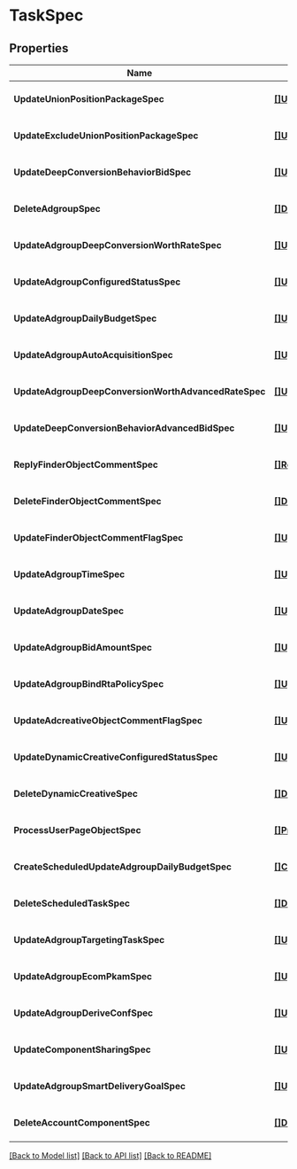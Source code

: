 # TaskSpec

## Properties
Name | Type | Description | Notes
------------ | ------------- | ------------- | -------------
**UpdateUnionPositionPackageSpec** | [**[]UpdateUnionPositionPackageItem**](update_union_position_package_item.md) |  | [optional] [default to null]
**UpdateExcludeUnionPositionPackageSpec** | [**[]UpdateExcludeUnionPositionPackageItem**](update_exclude_union_position_package_item.md) |  | [optional] [default to null]
**UpdateDeepConversionBehaviorBidSpec** | [**[]UpdateDeepConversionBehaviorBidItem**](update_deep_conversion_behavior_bid_item.md) |  | [optional] [default to null]
**DeleteAdgroupSpec** | [**[]DeleteAdgroupItem**](delete_adgroup_item.md) |  | [optional] [default to null]
**UpdateAdgroupDeepConversionWorthRateSpec** | [**[]UpdateAdgroupDeepConversionWorthRateItem**](update_adgroup_deep_conversion_worth_rate_item.md) |  | [optional] [default to null]
**UpdateAdgroupConfiguredStatusSpec** | [**[]UpdateAdgroupConfiguredStatusItem**](update_adgroup_configured_status_item.md) |  | [optional] [default to null]
**UpdateAdgroupDailyBudgetSpec** | [**[]UpdateAdgroupDailyBudgetItem**](update_adgroup_daily_budget_item.md) |  | [optional] [default to null]
**UpdateAdgroupAutoAcquisitionSpec** | [**[]UpdateAdgroupAutoAcquisitionItem**](update_adgroup_auto_acquisition_item.md) |  | [optional] [default to null]
**UpdateAdgroupDeepConversionWorthAdvancedRateSpec** | [**[]UpdateAdgroupDeepConversionWorthAdvancedRateItem**](update_adgroup_deep_conversion_worth_advanced_rate_item.md) |  | [optional] [default to null]
**UpdateDeepConversionBehaviorAdvancedBidSpec** | [**[]UpdateDeepConversionBehaviorAdvancedBidItem**](update_deep_conversion_behavior_advanced_bid_item.md) |  | [optional] [default to null]
**ReplyFinderObjectCommentSpec** | [**[]ReplyFinderObjectCommentItem**](reply_finder_object_comment_item.md) |  | [optional] [default to null]
**DeleteFinderObjectCommentSpec** | [**[]DeleteFinderObjectCommentItem**](delete_finder_object_comment_item.md) |  | [optional] [default to null]
**UpdateFinderObjectCommentFlagSpec** | [**[]UpdateFinderObjectCommentFlagItem**](update_finder_object_comment_flag_item.md) |  | [optional] [default to null]
**UpdateAdgroupTimeSpec** | [**[]UpdateAdgroupTimeItem**](update_adgroup_time_item.md) |  | [optional] [default to null]
**UpdateAdgroupDateSpec** | [**[]UpdateAdgroupDateItem**](update_adgroup_date_item.md) |  | [optional] [default to null]
**UpdateAdgroupBidAmountSpec** | [**[]UpdateAdgroupBidAmountItem**](update_adgroup_bid_amount_item.md) |  | [optional] [default to null]
**UpdateAdgroupBindRtaPolicySpec** | [**[]UpdateAdgroupBindRtaPolicyItem**](update_adgroup_bind_rta_policy_item.md) |  | [optional] [default to null]
**UpdateAdcreativeObjectCommentFlagSpec** | [**[]UpdateAdcreativeObjectCommentFlagItem**](update_adcreative_object_comment_flag_item.md) |  | [optional] [default to null]
**UpdateDynamicCreativeConfiguredStatusSpec** | [**[]UpdateDynamicCreativeConfiguredStatusItem**](update_dynamic_creative_configured_status_item.md) |  | [optional] [default to null]
**DeleteDynamicCreativeSpec** | [**[]DeleteDynamicCreativeItem**](delete_dynamic_creative_item.md) |  | [optional] [default to null]
**ProcessUserPageObjectSpec** | [**[]ProcessUserPageObjectItem**](process_user_page_object_item.md) |  | [optional] [default to null]
**CreateScheduledUpdateAdgroupDailyBudgetSpec** | [**[]CreateScheduledUpdateAdgroupDailyBudgetItem**](create_scheduled_update_adgroup_daily_budget_item.md) |  | [optional] [default to null]
**DeleteScheduledTaskSpec** | [**[]DeleteScheduledTaskItem**](delete_scheduled_task_item.md) |  | [optional] [default to null]
**UpdateAdgroupTargetingTaskSpec** | [**[]UpdateAdgroupTargetingTaskItem**](update_adgroup_targeting_task_item.md) |  | [optional] [default to null]
**UpdateAdgroupEcomPkamSpec** | [**[]UpdateAdgroupEcomPkamItem**](update_adgroup_ecom_pkam_item.md) |  | [optional] [default to null]
**UpdateAdgroupDeriveConfSpec** | [**[]UpdateAdgroupDeriveConfItem**](update_adgroup_derive_conf_item.md) |  | [optional] [default to null]
**UpdateComponentSharingSpec** | [**[]UpdateComponentSharingItem**](update_component_sharing_item.md) |  | [optional] [default to null]
**UpdateAdgroupSmartDeliveryGoalSpec** | [**[]UpdateAdgroupSmartDeliveryGoalItem**](update_adgroup_smart_delivery_goal_item.md) |  | [optional] [default to null]
**DeleteAccountComponentSpec** | [**[]DeleteAccountComponentItem**](delete_account_component_item.md) |  | [optional] [default to null]

[[Back to Model list]](../README.md#documentation-for-models) [[Back to API list]](../README.md#documentation-for-api-endpoints) [[Back to README]](../README.md)



